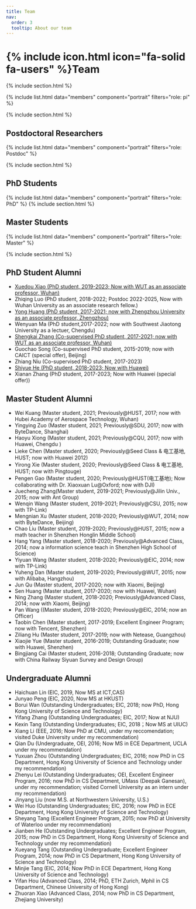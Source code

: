 ```yaml
---
title: Team
nav:
  order: 3
  tooltip: About our team
---
```


# {% include icon.html icon="fa-solid fa-users" %}Team


{% include section.html %}

{% include list.html data="members" component="portrait" filters="role: pi" %}


{% include section.html %}

## Postdoctoral Researchers
{% include list.html data="members" component="portrait" filters="role: Postdoc" %}

{% include section.html %}
## PhD Students
{% include list.html data="members" component="portrait" filters="role: PhD" %}
{% include section.html %}
## Master Students
{% include list.html data="members" component="portrait" filters="role: Master" %}

{% include section.html %}



## PhD Student Alumni

- [Xuedou Xiao (PhD student, 2019-2023; Now with WUT as an associate professor, Wuhan)](https://xxdhome.github.io/)
- Zhiqing Luo (PhD student, 2018-2022; Postdoc 2022-2025, Now with Wuhan University as an associate research fellow.)
- [Yong Huang (PhD student, 2017-2021; now with Zhengzhou University as an associate professor, Zhengzhou)](https://phygroup.github.io/)
- Wenyuan Ma (PhD student,2017-2022; now with Southwest Jiaotong University as a lectuer, Chengdu)
- [Shengkai Zhang (Co-supervised PhD student, 2017-2021; now with WUT as an associate professor, Wuhan)](https://www.sheng-kai.top/)
- Guochao Song (Co-supervised PhD student, 2015-2019; now with CAICT (special offer), Beijing)
- Zhiang Niu (Co-supervised PhD student, 2017-2023)
- [Shiyue He (PhD student, 2018-2023; Now with Huawei)](https://xxdhome.github.io/)
- Xianan Zhang (PhD student, 2017-2023; Now with Huawei (special offer))


## Master Student Alumni

- Wei Kuang (Master student, 2021; Previously@HUST, 2017; now with Hubei Academy of Aerospace Technology, Wuhan)
- Yingying Zuo (Master student, 2021; Previously@SDU, 2017; now with ByteDance, Shanghai)
- Haoyu Xiong (Master student, 2021; Previously@CQU, 2017; now with Huawei, Chengdu )
- Lieke Chen (Master student, 2020; Previously@Seed Class & 电工基地, HUST; now with Huawei 2012)
- Yirong Xie (Master student, 2020; Previously@Seed Class & 电工基地, HUST; now with Pingtouge)
- Pengen Gao (Master student, 2020; Previously@HUST(电工基地); Now collaborating with Dr. Xiaoxuan Lu@Oxford; now with DJI)
- Juecheng Zhang(Master student, 2019-2021; Previously@Jilin Univ., 2015; now with Ant Group)
- Wenqin Wang (Master student, 2019-2021; Previously@CSU, 2015; now with TP-Link)
- Mengnian Xu (Master student, 2018-2020; Previously@WUT, 2014; now with ByteDance, Beijing)
- Chao Liu (Master student, 2019-2020; Previously@HUST, 2015; now a math teacher in Shenzhen Honglin Middle School)
- Hang Yang (Master student, 2018-2020; Previously@Advanced Class, 2014; now a information science teach in Shenzhen High School of Science)
- Yiyuan Wang (Master student, 2018-2020; Previously@EIC, 2014; now with TP-Link)
- Yuheng Dan (Master student, 2019-2020; Previously@WUT, 2015; now with Alibaba, Hangzhou)
- Jun Qu (Master student, 2017-2020; now with Xiaomi, Beijing)
- Sen Huang (Master student, 2017-2020; now with Huawei, Wuhan)
- Ning Zhang (Master student, 2018-2020; Previously@Advanced Class, 2014; now with Xiaomi, Beijing)
- Pan Wang ((Master student, 2018-2020; Previously@EIC, 2014; now an Officer)
- Taobin Chen (Master student, 2017-2019; Excellent Engineer Program; now with Tencent, Shenzhen)
- Ziliang Hu (Master student, 2017-2019; now with Netease, Guangzhou)
- Xiaojie Yue (Master student, 2016-2019; Outstanding Graduate; now with Huawei, Shenzhen)
- Bingjiang Cai (Master student, 2016-2018; Outstanding Graduate; now with China Railway Siyuan Survey and Design Group)

## Undergraduate Alumni

- Haichuan Lin (EIC, 2019, Now MS at ICT,CAS)
- Junyao Peng (EIC, 2020, Now MS at HKUST)
- Borui Wan (Outstanding Undergraduates; EIC, 2018; now PhD, Hong Kong University of Science and Technology)
- Yifang Zhang (Outstanding Undergraduates; EIC, 2017; Now at NJU)
- Kexin Tang (Outstanding Undergraduates; EIC, 2018；Now MS at UIUC)
- Xiang Li (EEE, 2016; Now PhD at CMU, under my reccomendation; visited Duke University under my recommendation)
- Qian Du (Undergraduate, OEI, 2016; Now MS in ECE Department, UCLA under my recommendation)
- Yuxuan Zhou (Outstanding Undergraduates; EIC, 2016; now PhD in CS Department, Hong Kong University of Science and Technology under my recommendation)
- Zhenyu Lei (Outstanding Undergraduates; OEI, Excellent Engineer Program, 2016; now PhD in CS Department, UMass (Deepak Ganesan), under my recommendation; visited Cornell University as an intern under my recommendation)
- Jinyang Liu (now M.S. at Northwestern University, U.S.)
- Wei Huo (Outstanding Undergraduates; EIC, 2016; now PhD in ECE Department, Hong Kong University of Science and Technology)
- Sheyang Tang (Excellent Engineer Program, 2015; now PhD at University of Waterloo under my recommendation)
- Jianben He (Outstanding Undergraduates; Excellent Engineer Program, 2015; now PhD in CS Department, Hong Kong University of Science and Technology under my recommendation)
- Xueyang Tang (Outstanding Undergraduate; Excellent Engineer Program, 2014; now PhD in CS Department, Hong Kong University of Science and Technology)
- Minjie Tang (EIC, 2014; Now PhD in ECE Department, Hong Kong University of Science and Technology)
- Yifan Hou (Advanced Class, 2014; PhD, ETH Zurich, Mphil in CS Department, Chinese University of Hong Kong)
- Zhuoran Xiao (Advanced Class, 2014; now PhD in CS Department, Zhejiang University)
